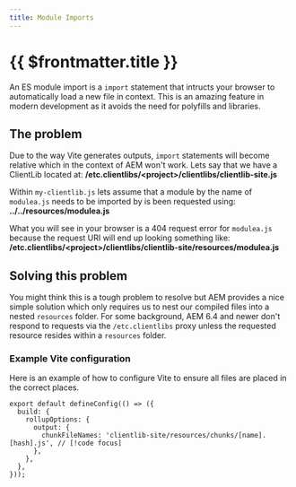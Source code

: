```yaml
---
title: Module Imports
---
```


# {{ $frontmatter.title }}

An ES module import is a `import` statement that intructs your browser to automatically load a new file in context. This is an amazing feature in modern development as it avoids the need for polyfills and libraries.

## The problem

Due to the way Vite generates outputs, `import` statements will become relative which in the context of AEM won't work. Lets say that we have a ClientLib located at: **/etc.clientlibs/&lt;project>/clientlibs/clientlib-site.js**

Within `my-clientlib.js` lets assume that a module by the name of `modulea.js` needs to be imported by is been requested using: **../../resources/modulea.js**

What you will see in your browser is a 404 request error for `modulea.js` because the request URI will end up looking something like: **/etc.clientlibs/&lt;project>/clientlibs/clientlib-site/resources/modulea.js**

## Solving this problem

You might think this is a tough problem to resolve but AEM provides a nice simple solution which only requires us to nest our compiled files into a nested `resources` folder. For some background, AEM 6.4 and newer don't respond to requests via the `/etc.clientlibs` proxy unless the requested resource resides within a `resources` folder.

### Example Vite configuration

Here is an example of how to configure Vite to ensure all files are placed in the correct places.

<!-- prettier-ignore-start -->
```ts{5}
export default defineConfig(() => ({
  build: {
    rollupOptions: {
      output: {
        chunkFileNames: 'clientlib-site/resources/chunks/[name].[hash].js', // [!code focus]
      },
    },
  },
}));
```
<!-- prettier-ignore-end -->
